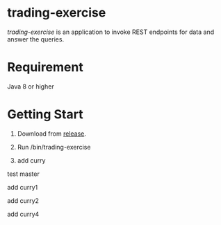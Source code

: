 # trading-exercise
*trading-exercise* is an application to invoke REST endpoints for data and answer the queries. 

# Requirement
Java 8 or higher

# Getting Start

1. Download from [release](https://github.com/curryshih/trading-exercise/releases).

2. Run /bin/trading-exercise

3. add curry


test master

add curry1

add curry2

add curry4

